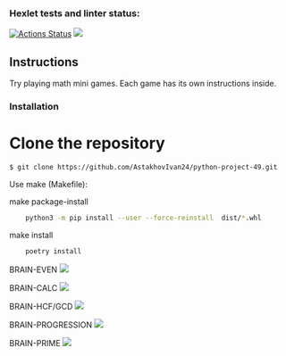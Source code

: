 ### Hexlet tests and linter status:
[![Actions Status](https://github.com/AstakhovIvan24/python-project-49/workflows/hexlet-check/badge.svg)](https://github.com/AstakhovIvan24/python-project-49/actions)
<a href="https://codeclimate.com/github/AstakhovIvan24/python-project-49/maintainability"><img src="https://api.codeclimate.com/v1/badges/5d72b0a3b572bbc977cc/maintainability" /></a>

## Instructions

Try playing math mini games. Each game has its own instructions inside.

### Installation


# Clone the repository


```bash
$ git clone https://github.com/AstakhovIvan24/python-project-49.git
```

Use make (Makefile):

make package-install

```bash
	python3 -m pip install --user --force-reinstall  dist/*.whl
```

make install

```bash
	poetry install
```







BRAIN-EVEN <a href="https://asciinema.org/a/zdIDsrEd4b47no430WUAxyR3L" target="_blank"><img src="https://asciinema.org/a/zdIDsrEd4b47no430WUAxyR3L.svg" /></a>


BRAIN-CALC <a href="https://asciinema.org/a/J1OPW46gGInaMkkBElzPXV8xM" target="_blank"><img src="https://asciinema.org/a/J1OPW46gGInaMkkBElzPXV8xM.svg" /></a>


BRAIN-HCF/GCD <a href="https://asciinema.org/a/qGqLBKFgssQPJZyPZkHZW0nnt" target="_blank"><img src="https://asciinema.org/a/qGqLBKFgssQPJZyPZkHZW0nnt.svg" /></a>


BRAIN-PROGRESSION <a href="https://asciinema.org/a/hWVzmXwfCfdXKgOVmgd1IkuU5" target="_blank"><img src="https://asciinema.org/a/hWVzmXwfCfdXKgOVmgd1IkuU5.svg" /></a>


BRAIN-PRIME <a href="https://asciinema.org/a/ePgzUPhUyc9I2uIloh5mI5luN" target="_blank"><img src="https://asciinema.org/a/ePgzUPhUyc9I2uIloh5mI5luN.svg" /></a>


